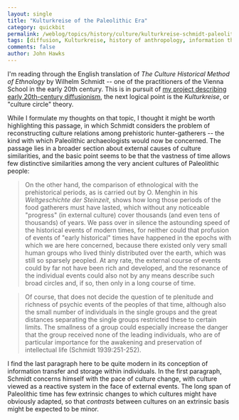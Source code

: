 ```yaml
---
layout: single 
title: "Kulturkreise of the Paleolithic Era" 
category: quickbit
permalink: /weblog/topics/history/culture/kulturkreise-schmidt-paleolithic-change-2008.html
tags: [diffusion, Kulturkreise, history of anthropology, information theory] 
comments: false 
author: John Hawks 
---
```



I'm reading through the English translation of <i>The Culture Historical Method of Ethnology</i> by Wilhelm Schmidt -- one of the practitioners of the Vienna School in the early 20th century. This is in pursuit of <a href="http://johnhawks.net/weblog/topics/history/culture/lowie-cultural-diffusion-1917-2008.html">my project describing early 20th-century diffusionism</a>, the next logical point is the <i>Kulturkreise</i>, or "culture circle" theory. 

While I formulate my thoughts on that topic, I thought it might be worth highlighting this passage, in which Schmidt considers the problem of reconstructing culture relations among prehistoric hunter-gatherers -- the kind with which Paleolithic archaeologists would now be concerned. The passage lies in a broader section about external causes of culture similarities, and the basic point seems to be that the vastness of time allows few distinctive similarities among the very ancient cultures of Paleolithic people:

<blockquote>On the other hand, the comparison of ethnological with the prehistorical periods, as is carried out by O. Menghin in his <i>Weltgeschichte der Steinzeit</i>, shows how long those periods of the food gatherers must have lasted, which without any noticeable "progress" (in external culture) cover thousands (and even tens of thousands) of years. We pass over in silence the astounding speed of the historical events of modern times, for neither could that profusion of events of "early historical" times have happened in the epochs with which we are here concerned, because there existed only very small human groups who lived thinly distributed over the earth, which was still so sparsely peopled. At any rate, the external course of events could by far not have been rich and developed, and the resonance of the individual events could also not by any means describe such broad circles and, if so, then only in a long course of time.</blockquote>

<blockquote>Of course, that does not decide the question of te plenitude and richness of psychic events of the peoples of that time, although also the small number of individuals in the single groups and the great distances separating the single groups restricted these to certain limits. The smallness of a group could especially increase the danger that the group received none of the leading individuals, who are of particular importance for the awakening and preservation of intellectual life (Schmidt 1939:251-252).</blockquote>

I find the last paragraph here to be quite modern in its conception of information transfer and storage within individuals. In the first paragraph, Schmidt concerns himself with the pace of culture change, with culture viewed as a reactive system in the face of external events. The long span of Paleolithic time has few extrinsic changes to which cultures might have obviously adapted, so that <i>contrasts</i> between cultures on an extrinsic basis might be expected to be minor. 


